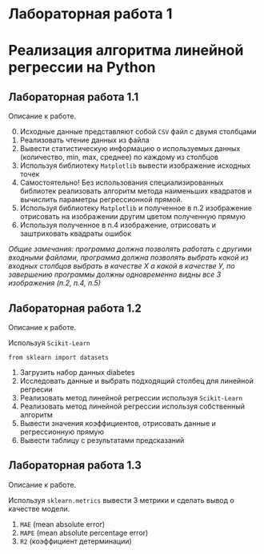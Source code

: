 # Лабораторная работа 1
# Реализация алгоритма линейной регрессии на Python
## Лабораторная работа 1.1
Описание к работе.

0.	Исходные данные представляют собой ```CSV``` файл с двумя столбцами
1.	Реализовать чтение данных из файла
2.	Вывести статистическую информацию о используемых данных (количество, min, max, среднее) по каждому из столбцов
3.	Используя библиотеку ```Matplotlib``` вывести изображение исходных точек
4.	Самостоятельно! Без использования специализированных библиотек реализовать алгоритм метода наименьших квадратов и вычислить параметры регрессионной прямой.
5.	Используя библиотеку ```Matplotlib``` и полученное в п.2 изображение отрисовать на изображении другим цветом полученную прямую
6.	Используя полученное в п.4 изображение, отрисовать и заштриховать квадраты ошибок

_Общие замечания: программа должна позволять работать с другими входными файлами, программа должна позволять выбрать какой из входных столбцов выбрать в качестве Х а какой в качестве У, по завершению программы должны одновременно видны все 3 изображения (п.2, п.4, п.5)_

## Лабораторная работа 1.2
Описание к работе.

Используя ```Scikit-Learn``` 

```from sklearn import datasets```

1. Загрузить набор данных diabetes
2. Исследовать данные и выбрать подходящий столбец для линейной регресии 
3. Реализовать метод линейной регрессии используя ```Scikit-Learn```
4. Реализовать метод линейной регрессии используя собственный алгоритм
5. Вывести значения коэффициентов, отрисовать данные и регрессионную прямую
6. Вывести таблицу с результатами предсказаний


## Лабораторная работа 1.3
Описание к работе.

Используя ```sklearn.metrics``` вывести 3 метрики и сделать вывод о качестве модели.
1. ```MAE``` (mean absolute error)
2. ```MAPE``` (mean absolute percentage error)
3. ```R2``` (коэффициент детерминации)
